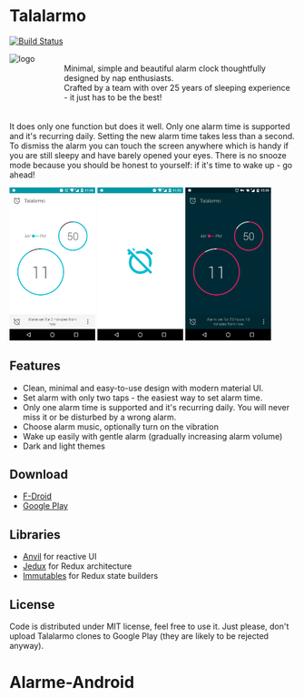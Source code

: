 # Talalarmo

[![Build Status](https://travis-ci.org/haykel/talalarmo.svg?branch=master)](https://travis-ci.org/haykel/talalarmo)

<div>
<img align="left" src="https://raw.githubusercontent.com/haykel/talalarmo/master/src/main/res/drawable-xxxhdpi/ic_launcher.png" alt="logo" width="96px" height="96px" />
<p>
<br/>
Minimal, simple and beautiful alarm clock thoughtfully designed by nap enthusiasts.
<br/>
Crafted by a team with over 25 years of sleeping experience - it just has to be the best!
<br/>
<br/>
<br/>
It does only one function but does it well. Only one alarm time is supported and it's recurring daily. Setting the new alarm time takes less than a second. To dismiss the alarm you can touch the screen anywhere which is handy if you are still sleepy and have barely opened your eyes. There is no snooze mode because you should be honest to yourself: if it's time to wake up - go ahead!
</p>
</div>

<img alt="Preview" src="artwork/setting-alarm.png" width="30%" />
<img alt="Preview" src="artwork/alarm-goes-off.png" width="30%" />
<img alt="Preview" src="artwork/dark-theme.png" width="30%" />


## Features

* Clean, minimal and easy-to-use design with modern material UI.
* Set alarm with only two taps - the easiest way to set alarm time.
* Only one alarm time is supported and it's recurring daily. You will never miss it or be disturbed by a wrong alarm.
* Choose alarm music, optionally turn on the vibration
* Wake up easily with gentle alarm (gradually increasing alarm volume)
* Dark and light themes

## Download

* [F-Droid](https://f-droid.org/repository/browse/?fdid=haykel.talalarmo)
* [Google Play](https://play.google.com/store/apps/details?id=haykel.talalarmo)

## Libraries

* [Anvil](https://github.com/zserge/anvil) for reactive UI
* [Jedux](https://github.com/haykel/jedux) for Redux architecture
* [Immutables](https://immutables.github.io) for Redux state builders

## License

Code is distributed under MIT license, feel free to use it. Just please, don't upload Talalarmo clones to Google Play (they are likely to be rejected anyway).

# Alarme-Android
